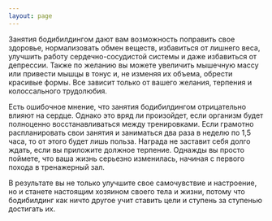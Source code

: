 ```yaml
---
layout: page
---
```

Занятия бодибилдингом дают вам возможность поправить свое здоровье, нормализовать обмен веществ, избавиться от лишнего веса, улучшить работу сердечно-сосудистой системы и даже избавиться от депрессии. Также по желанию вы можете увеличить мышечную массу или привести мышцы в тонус и, не изменяя их объема, обрести красивые формы. Все зависит только от вашего желания, терпения и колоссального трудолюбия.

Есть ошибочное мнение, что занятия бодибилдингом отрицательно влияют на сердце. Однако это вряд ли произойдет, если организм будет полноценно восстанавливаться между тренировками. Если грамотно распланировать свои занятия и заниматься два раза в неделю по 1,5 часа, то от этого будет лишь польза. Награда не заставит себя долго ждать, если вы приложите должное терпение. Однажды вы просто поймете, что ваша жизнь серьезно изменилась, начиная с первого похода в тренажерный зал.

В результате вы не только улучшите свое самочувствие и настроение, но и станете настоящим хозяином своего тела и жизни, потому что бодибилдинг как ничто другое учит ставить цели и ступень за ступенью достигать их.